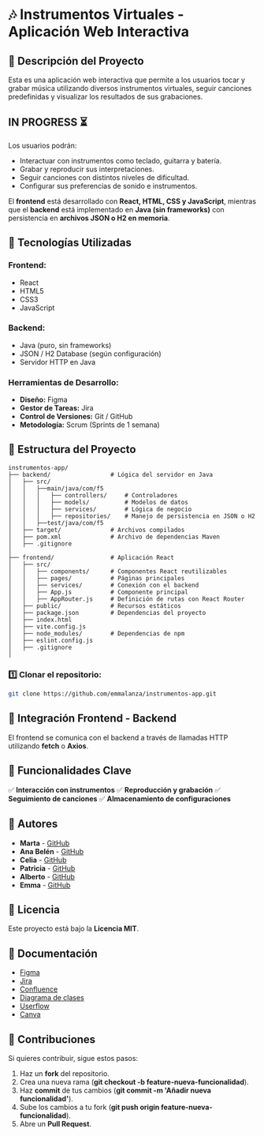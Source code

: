 # 🎶 Instrumentos Virtuales - Aplicación Web Interactiva

## 📌 Descripción del Proyecto
Esta es una aplicación web interactiva que permite a los usuarios tocar y grabar música utilizando diversos instrumentos virtuales, seguir canciones predefinidas y visualizar los resultados de sus grabaciones.

## IN PROGRESS ⏳

Los usuarios podrán:
- Interactuar con instrumentos como teclado, guitarra y batería.
- Grabar y reproducir sus interpretaciones.
- Seguir canciones con distintos niveles de dificultad.
- Configurar sus preferencias de sonido e instrumentos.

El **frontend** está desarrollado con **React, HTML, CSS y JavaScript**, mientras que el **backend** está implementado en **Java (sin frameworks)** con persistencia en **archivos JSON o H2 en memoria**.

## 🚀 Tecnologías Utilizadas
### **Frontend:**
- React
- HTML5
- CSS3
- JavaScript

### **Backend:**
- Java (puro, sin frameworks)
- JSON / H2 Database (según configuración)
- Servidor HTTP en Java

### **Herramientas de Desarrollo:**
- **Diseño:** Figma
- **Gestor de Tareas:** Jira
- **Control de Versiones:** Git / GitHub
- **Metodología:** Scrum (Sprints de 1 semana)

## 📂 Estructura del Proyecto

```plaintext
instrumentos-app/
├── backend/                 # Lógica del servidor en Java
│   ├── src/
│   │   ├──main/java/com/f5
│   │   │   ├── controllers/     # Controladores
│   │   │   ├── models/          # Modelos de datos 
│   │   │   ├── services/        # Lógica de negocio
│   │   │   ├── repositories/    # Manejo de persistencia en JSON o H2
│   │   ├──test/java/com/f5
│   ├── target/              # Archivos compilados
│   ├── pom.xml              # Archivo de dependencias Maven
│   ├── .gitignore             
│
├── frontend/                # Aplicación React
│   ├── src/
│   │   ├── components/      # Componentes React reutilizables
│   │   ├── pages/           # Páginas principales 
│   │   ├── services/        # Conexión con el backend
│   │   ├── App.js           # Componente principal
│   │   ├── AppRouter.js     # Definición de rutas con React Router
│   ├── public/              # Recursos estáticos
│   ├── package.json         # Dependencias del proyecto
│   ├── index.html
│   ├── vite.config.js       
│   ├── node_modules/        # Dependencias de npm 
│   ├── eslint.config.js
│   ├── .gitignore
│
```

### 1️⃣ Clonar el repositorio:
```bash
git clone https://github.com/emmalanza/instrumentos-app.git
```

## 🔄 Integración Frontend - Backend
El frontend se comunica con el backend a través de llamadas HTTP utilizando **fetch** o **Axios**.

## 🎯 Funcionalidades Clave
✅ **Interacción con instrumentos** 
✅ **Reproducción y grabación** 
✅ **Seguimiento de canciones** 
✅ **Almacenamiento de configuraciones** 

## 👥 Autores

- **Marta** - [GitHub](https://github.com/MartaBernardoZamora) 
- **Ana Belén** - [GitHub](https://github.com/AnaBHernandez) 
- **Celia** - [GitHub](https://github.com/celiagarridoherrera)
- **Patricia** - [GitHub](https://github.com/PFBregon)
- **Alberto** - [GitHub](https://github.com/berto9675)
- **Emma** - [GitHub](https://github.com/emmalanza)

## 📜 Licencia
Este proyecto está bajo la **Licencia MIT**.

## 📂 Documentación
- [Figma](https://www.figma.com/design/ALbWWPaN0ZJjH84Z3uloeS/InstrumentosApp?node-id=0-1&t=OfQCWYtqUn0J6e9J-1)
- [Jira](https://emmalanza.atlassian.net/jira/software/projects/EQ2IM/boards/4/backlog?atlOrigin=eyJwIjoiaiIsImkiOiIyNjBkYzJjOGFhYWY0NzllOTljMTQxZGZhMTE2ODIzNiJ9&cloudId=07b08350-4067-4a33-8587-933e2f18950c&epics=visible)
- [Confluence](https://emmalanza.atlassian.net/wiki/spaces/EQ2IM/pages/196609/Estrategia+de+Ramas+en+Git?atlOrigin=eyJpIjoiZTk4MGY3Y2VjYWI1NGYyYjg1ZTRjYWU3ZTE3Y2Y3MTUiLCJwIjoiaiJ9)
- [Diagrama de clases](https://drive.google.com/file/d/1y7p86_KyZyZbVvd4TKHxRs5PaO8v5l1Y/view?usp=sharing)
- [Userflow](https://drive.google.com/file/d/19_nNBklOnWrQqxUZcisW3BeR6jQziKml/view?usp=sharing)
- [Canva](https://www.canva.com/design/DAGger76quo/iLLJUtngD6I3RpJggyMXSg/edit?utm_content=DAGger76quo&utm_campaign=designshare&utm_medium=link2&utm_source=sharebutton)



## 🤝 Contribuciones
Si quieres contribuir, sigue estos pasos:
1. Haz un **fork** del repositorio.
2. Crea una nueva rama (**git checkout -b feature-nueva-funcionalidad**).
3. Haz **commit** de tus cambios (**git commit -m 'Añadir nueva funcionalidad'**).
4. Sube los cambios a tu fork (**git push origin feature-nueva-funcionalidad**).
5. Abre un **Pull Request**.

